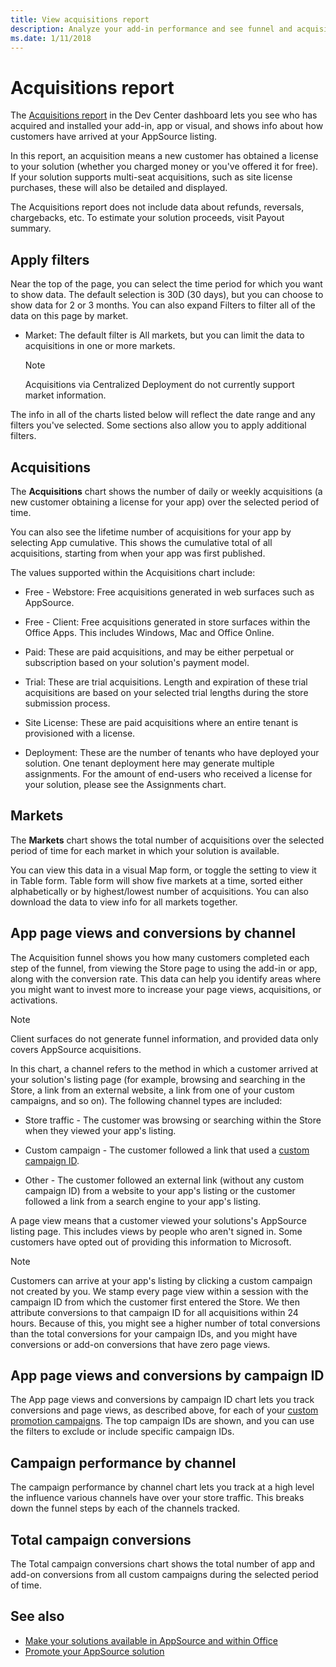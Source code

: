 ```yaml
---
title: View acquisitions report
description: Analyze your add-in performance and see funnel and acquisitions metrics.
ms.date: 1/11/2018
---
```


# Acquisitions report

The [Acquisitions report](https://partner.microsoft.com/dashboard/analytics/office/acquisitions) in the Dev Center dashboard lets you see who has acquired and installed your add-in, app or visual, and shows info about how customers have arrived at your AppSource listing. 

In this report, an acquisition means a new customer has obtained a license to your solution (whether you charged money or you've offered it for free). If your solution supports multi-seat acquisitions, such as site license purchases, these will also be detailed and displayed.

The Acquisitions report does not include data about refunds, reversals, chargebacks, etc. To estimate your solution proceeds, visit Payout summary. 

<a name="BKMK_Edit"> </a>
## Apply filters

Near the top of the page, you can select the time period for which you want to show data. The default selection is 30D (30 days), but you can choose to show data for 2 or 3 months.
You can also expand Filters to filter all of the data on this page by market.
- Market: The default filter is All markets, but you can limit the data to acquisitions in one or more markets.

    > [!NOTE]
    > Acquisitions via Centralized Deployment do not currently support market information. 

The info in all of the charts listed below will reflect the date range and any filters you've selected. Some sections also allow you to apply additional filters.


## Acquisitions

The **Acquisitions** chart shows the number of daily or weekly acquisitions (a new customer obtaining a license for your app) over the selected period of time.

You can also see the lifetime number of acquisitions for your app by selecting App cumulative. This shows the cumulative total of all acquisitions, starting from when your app was first published.

The values supported within the Acquisitions chart include:

- Free - Webstore: Free acquisitions generated in web surfaces such as AppSource.

- Free - Client: Free acquisitions generated in store surfaces within the Office Apps. This includes Windows, Mac and Office Online.

- Paid: These are paid acquisitions, and may be either perpetual or subscription based on your solution's payment model.

- Trial: These are trial acquisitions. Length and expiration of these trial acquisitions are based on your selected trial lengths during the store submission process.

- Site License: These are paid acquisitions where an entire tenant is provisioned with a license.

- Deployment: These are the number of tenants who have deployed your solution. One tenant deployment here may generate multiple assignments. For the amount of end-users who received a license for your solution, please see the Assignments chart.

   
 
<a name="BKMK_delist"> </a>
## Markets

The **Markets** chart shows the total number of acquisitions over the selected period of time for each market in which your solution is available.

You can view this data in a visual Map form, or toggle the setting to view it in Table form. Table form will show five markets at a time, sorted either alphabetically or by highest/lowest number of acquisitions. You can also download the data to view info for all markets together.

## App page views and conversions by channel

The Acquisition funnel shows you how many customers completed each step of the funnel, from viewing the Store page to using the add-in or app, along with the conversion rate. This data can help you identify areas where you might want to invest more to increase your page views, acquisitions, or activations.

> [!NOTE]
> Client surfaces do not generate funnel information, and provided data only covers AppSource acquisitions.

In this chart, a channel refers to the method in which a customer arrived at your solution's listing page (for example, browsing and searching in the Store, a link from an external website, a link from one of your custom campaigns, and so on). The following channel types are included:

- Store traffic - The customer was browsing or searching within the Store when they viewed your app's listing.

- Custom campaign - The customer followed a link that used a [custom campaign ID](promote-your-office-store-solution.md).

- Other - The customer followed an external link (without any custom campaign ID) from a website to your app's listing or the customer followed a link from a search engine to your app's listing.
	
A page view means that a customer viewed your solutions's AppSource listing page. This includes views by people who aren't signed in. Some customers have opted out of providing this information to Microsoft.

> [!NOTE] 
> Customers can arrive at your app's listing by clicking a custom campaign not created by you. We stamp every page view within a session with the campaign ID from which the customer first entered the Store. We then attribute conversions to that campaign ID for all acquisitions within 24 hours. Because of this, you might see a higher number of total conversions than the total conversions for your campaign IDs, and you might have conversions or add-on conversions that have zero page views.

## App page views and conversions by campaign ID

The App page views and conversions by campaign ID chart lets you track conversions and page views, as described above, for each of your [custom promotion campaigns](promote-your-office-store-solution.md). The top campaign IDs are shown, and you can use the filters to exclude or include specific campaign IDs.

## Campaign performance by channel

The campaign performance by channel chart lets you track at a high level the influence various channels have over your store traffic. This breaks down the funnel steps by each of the channels tracked.

## Total campaign conversions

The Total campaign conversions chart shows the total number of app and add-on conversions from all custom campaigns during the selected period of time.

## See also

- [Make your solutions available in AppSource and within Office](submit-to-the-office-store.md)
- [Promote your AppSource solution](promote-your-office-store-solution.md)

